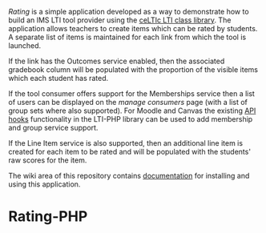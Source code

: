 *Rating* is a simple application developed as a way to demonstrate how to build an IMS LTI tool provider using the [ceLTIc LTI class library](https://github.com/celtic-project/LTI-PHP). The application allows teachers to create items which can be rated by students. A separate list of items is maintained for each link from which the tool is launched.

If the link has the Outcomes service enabled, then the associated gradebook column will be populated with the proportion of the visible items which each student has rated.

If the tool consumer offers support for the Memberships service then a list of users can be displayed on the *manage consumers* page (with a list of group sets where also supported).  For Moodle and Canvas the existing [API hooks](https://github.com/celtic-project/LTI-PHP/wiki/API-hooks) functionality in the LTI-PHP library can be used to add membership and group service support.

If the Line Item service is also supported, then an additional line item is created for each item to be rated and will be populated with the students' raw scores for the item.

The wiki area of this repository contains [documentation](https://github.com/celtic-project/Rating-PHP/wiki) for installing and using this application.
# Rating-PHP
